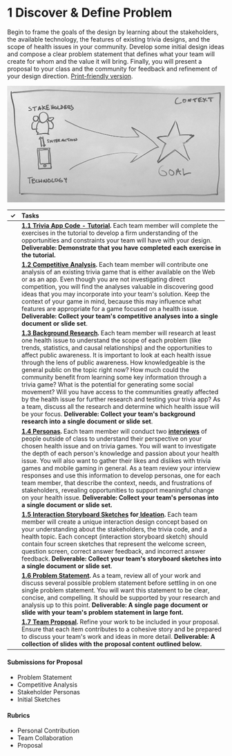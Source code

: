 # 1 Discover & Define Problem

Begin to frame the goals of the design by learning about the stakeholders, the available technology, the features of existing trivia designs, and the scope of health issues in your community. Develop some initial design ideas and compose a clear problem statement that defines what your team will create for whom and the value it will bring. Finally, you will present a proposal to your class and the community for feedback and refinement of your design direction. [Print-friendly version](https://idewcomputing.github.io/project-trivia-health/project-instructions/1.-discover-and-define-problem).

![](../.gitbook/assets/img_1567.JPG)

| **✓** | **Tasks** |
| :---: | :--- |
|  | [**1.1 Trivia App Code - Tutorial**](https://docs.idew.org/code-trivia/tutorial/overview-of-code-template)**.** Each team member will complete the exercises in the tutorial to develop a firm understanding of the opportunities and constraints your team will have with your design. **Deliverable: Demonstrate that you have completed each exercise in the tutorial.** |
|  | [**1.2 Competitive Analysis**](https://docs.idew.org/principles-and-practices/practices/competitive-analysis)**.**  Each team member will contribute one analysis of an existing trivia game that is either available on the Web or as an app. Even though you are not investigating direct competition, you will find the analyses valuable in discovering good ideas that you may incorporate into your team's solution. Keep the context of your game in mind, because this may influence what features are appropriate for a game focused on a health issue. **Deliverable: Collect your team's competitive analyses into a single document or slide set**. |
|  | [**1.3 Background Research**](https://docs.idew.org/principles-and-practices/practices/background-research)**.** Each team member will research at least one health issue to understand the scope of each problem \(like trends, statistics, and causal relationships\) and the opportunities to affect public awareness. It is important to look at each health issue through the lens of public awareness. How knowledgeable is the general public on the topic right now? How much could the community benefit from learning some key information through a trivia game? What is the potential for generating some social movement? Will you have access to the communities greatly affected by the health issue for further research and testing your trivia app? As a team, discuss all the research and determine which health issue will be your focus. **Deliverable: Collect your team's background research into a single document or slide set**. |
|  | [**1.4 Personas**](https://docs.idew.org/principles-and-practices/practices/personas)**.** Each team member will conduct two [**interviews**](https://docs.idew.org/principles-and-practices/practices/interviews) of people outside of class to understand their perspective on your chosen health issue and on trivia games. You will want to investigate the depth of each person's knowledge and passion about your health issue. You will also want to gather their likes and dislikes with trivia games and mobile gaming in general. As a team review your interview responses and use this information to develop personas, one for each team member, that describe the context, needs, and frustrations of stakeholders, revealing opportunities to support meaningful change on your health issue. **Deliverable: Collect your team's personas into a single document or slide set.** |
|  | [**1.5 Interaction Storyboard Sketches**](https://docs.idew.org/principles-and-practices/practices/interaction-storyboards) **for**[ **Ideation**](https://docs.idew.org/principles-and-practices/practices/ideation)**.** Each team member will create a unique interaction design concept based on your understanding about the stakeholders, the trivia code, and a health topic. Each concept \(interaction storyboard sketch\) should contain four screen sketches that represent the welcome screen, question screen, correct answer feedback, and incorrect answer feedback. **Deliverable: Collect your team's storyboard sketches into a single document or slide set**. |
|  | [**1.6 Problem Statement**](https://docs.idew.org/principles-and-practices/practices/problem-statements)**.** As a team, review all of your work and discuss several possible problem statement before settling in on one single problem statement. You will want this statement to be clear, concise, and compelling. It should be supported by your research and analysis up to this point. **Deliverable: A single page document or slide with your team's problem statement in large font.** |
|  | [**1.7 Team Proposal**](https://docs.idew.org/principles-and-practices/practices/concept-proposals)**.** Refine your work to be included in your proposal. Ensure that each item contributes to a cohesive story and be prepared to discuss your team's work and ideas in more detail. **Deliverable: A collection of slides with the proposal content outlined below.** |

#### **Submissions for Proposal**

* Problem Statement
* Competitive Analysis
* Stakeholder Personas
* Initial Sketches

#### **Rubrics**

* Personal Contribution
* Team Collaboration
* Proposal




